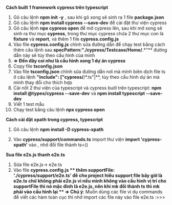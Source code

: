 **Cách built 1 framework cypress trên typescript**
1. Gõ câu lệnh **npm init -y** , sau khi gõ xong sẽ sinh ra 1 file **package.json**
2. Gõ câu lệnh **npm install cypress --save-dev** để cài đặt thư viện cypress
3. Gõ câu lệnh **npx cypress open** để mở cypress lên, sau khi mở xong sẽ sinh ra thư mục **cypress**, trong thư mục cypress chứa 2 thư mục con là **fixture** và **report**, và thêm 1 file **cypress.config.js**
4. Vào file **cypress.config.js** chỉnh sửa đường dẫn để chạy test bằng cách thêm câu lệnh sau **specPattern:"./cypress/Testcase/Home/**.*"** đường dẫn này sẽ tùy theo cấu hình của mình
5. **=> Đến đây coi như là cấu hình xong 1 dự án cypress**
6. Copy file **tsconfig.json**
7. Vào file **tsconfig.json** chỉnh sửa đường dẫn nơi mà mình biên dịch file ts ở câu lệnh **"include": ["cypress/**/*.ts"]**, tùy theo cấu hình dự án mà mình thay đổi cho thích hợp
8. Cài nốt 2 thư viện của typescript và cypress buitl trên typescript: **npm install @types/cypress --save-dev** và **npm install typescript --save-dev**
9. Viết 1 test mẫu
10. Chạy test bằng câu lệnh **npx cypress open**

**Cách cài đặt xpath trong cypress, typescript**
1. Gõ câu lệnh **npm install -D cypress-xpath**

2. Vào **cypress/support/commands.ts** import thư viện **import 'cypress-xpath'**
 vào , nhớ đổi file thành ts=))

**Sua file e2s.js thanh e2e.ts**
1. Sửa file e2e.js-> e2e.ts
2. Vào file **cypress.config.js ** thêm **supportFile: './cypress/support/e2e.ts'** để cho project hiểu support file bây giờ là e2e.ts chứ không phải e2e.js vì nếu mình không vào cấu hình vị trí cho supportFile thì nó mặc đinh là e2e.js, nên khi mk đổi thành ts thì mk phải vào cấu hình lại
  ** => Chú ý**: Muốn dùng các file ví dụ commands để viết các hàm toàn cục thì nhớ import các file này vào file e2e.ts :>>>
